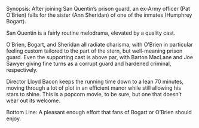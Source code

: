Synopsis: After joining San Quentin’s prison guard, an ex-Army officer (Pat O’Brien) falls for the sister (Ann Sheridan) of one of the inmates (Humphrey Bogart).

San Quentin is a fairly routine melodrama, elevated by a quality cast.

O’Brien, Bogart, and Sheridan all radiate charisma, with O’Brien in particular feeling custom tailored to the part of the stern, but well-meaning prison guard.  Even the supporting cast is above par, with Barton MacLane and Joe Sawyer giving fine turns as a corrupt guard and hardened criminal, respectively.

Director Lloyd Bacon keeps the running time down to a lean 70 minutes, moving through a lot of plot in an efficient manor while still allowing his stars to shine.  This is a popcorn movie, to be sure, but one that doesn’t wear out its welcome.

Bottom Line: A pleasant enough effort that fans of Bogart or O’Brien should enjoy.